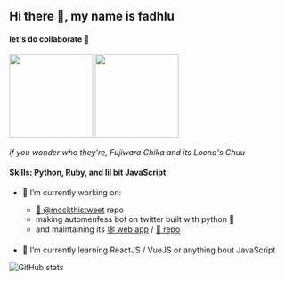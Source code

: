 ## Hi there 👋, my name is fadhlu

#### let's do collaborate :rocket:

<img src="https://media1.tenor.com/images/32b283c1427fb38836ecfd011354213f/tenor.gif" width="150">
<img src="https://media.tenor.com/images/1702e415249b7b5f05c4b8baa79dc564/tenor.gif" width="150">

_if you wonder who they're, Fujiwara Chika and its Loona's Chuu_

#### Skills: Python, Ruby, and lil bit JavaScript

- 🔭 I’m currently working on:
  -  [🤖 @mockthistweet](https://github.com/fadhluu/mockthistweet.git) repo
  - making automenfess bot on twitter built with python 🐍
  - and maintaining its [🕸 web app](https://mockthistweet-menfess-web.herokuapp.com) / [📂 repo](https://github.com/fadhluu/mockthistweet-menfess-web)

- 🌱 I’m currently learning ReactJS / VueJS or anything bout JavaScript

![GitHub stats](https://github-readme-stats.vercel.app/api?username=fadhluu&show_icons=true)

